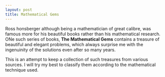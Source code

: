 ```yaml
---
layout: post
title: Mathematical Gems 
---
```


Ross honsberger although being a mathematician of great calibre, was famous more for his beautiful books rather than his mathematical research. ONe such series of books, **The Mathematical Gems** contains a treasure of beautiful and elegant problems, which always surprise me with the ingenuinity of the solutions even after so many years.

This is an attempt to keep a collection of such treasures from various sources. I will try my best to classify them according to the mathematical technique used. 

